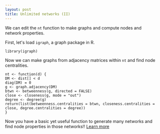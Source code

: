 ```yaml
---
layout: post
title: Unlimited networks (II)
---
```


We can edit the `nt` function to make graphs and compute nodes and network properties. 

First, let's load `igraph`, a graph package in R.

    library(igraph)
    
Now we can make graphs from adjacency matrices within `nt` and find node centralities.

    nt <- function(d) {
    DM <- dist[] < d
    diag(DM) = 0
    g <- graph.adjacency(DM)
    btwn <- betweenness(g, directed = FALSE)
    close <- closeness(g, mode = "out")
    degree <- degree(g)
    return(list(betweenness.centralities = btwn, closeness.centralities = close, degree.centralities = degree))
    }

Now you have a basic yet useful function to generate many networks and find node properties in those networks!!  [Learn more](https://hhsieh.github.io/Unlimited_Networks-3/)

    
